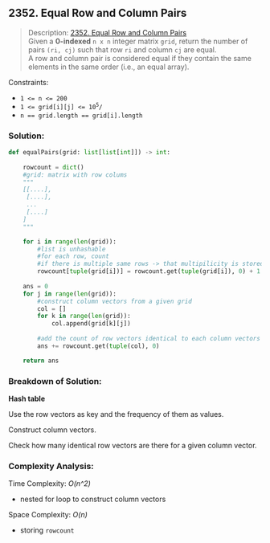 ## 2352. Equal Row and Column Pairs

>Description: [2352. Equal Row and Column Pairs](https://leetcode.com/problems/equal-row-and-column-pairs/)\
Given a **0-indexed** `n x n` integer matrix `grid`, return the number of pairs `(ri, cj)` such that row `ri` and column `cj` are equal.\
A row and column pair is considered equal if they contain the same elements in the same order (i.e., an equal array).


Constraints:

- <code>1 <= n <= 200</code> 
- <code>1 <= grid[i][j] <= 10<sup>5</sup>/</code>
- `n == grid.length == grid[i].length`


### Solution: 

```python
def equalPairs(grid: list[list[int]]) -> int:
    
    rowcount = dict()
    #grid: matrix with row colums
    """
    [[....],
     [....],
     ...
     [....]
    ]
    """

    for i in range(len(grid)):
        #list is unhashable
        #for each row, count
        #if there is multiple same rows -> that multipilicity is stored as dictionary.values
        rowcount[tuple(grid[i])] = rowcount.get(tuple(grid[i]), 0) + 1  
    
    ans = 0
    for j in range(len(grid)):
        #construct column vectors from a given grid
        col = []
        for k in range(len(grid)):
            col.append(grid[k][j])
        
        #add the count of row vectors identical to each column vectors
        ans += rowcount.get(tuple(col), 0)

    return ans
```

### Breakdown of Solution:

**Hash table**

Use the row vectors as key and the frequency of them as values.

Construct column vectors.

Check how many identical row vectors are there for a given column vector.

### Complexity Analysis:

Time Complexity: *O(n^2)*

- nested for loop to construct column vectors

Space Complexity: *O(n)*

- storing `rowcount`
